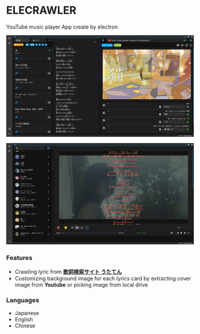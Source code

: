 # ELECRAWLER

YouTube music player App create by electron


![image](https://github.com/nano80126/elecrawler/blob/electron-v12/search.png)

![image](https://github.com/nano80126/elecrawler/blob/electron-v12/board.png)

### Features
* Crawling lyric from **[歌詞検索サイト うたてん](https://utaten.com/)**
* Customizing background image for each lyrics card by extracting cover image from **Youtube** or picking image from local drive 

### Languages
- Japanese
- English
- Chinese
